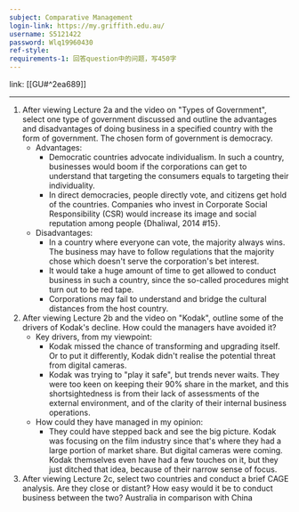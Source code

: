 ```yaml
---
subject: Comparative Management
login-link: https://my.griffith.edu.au/
username: S5121422
password: Wlq19960430
ref-style: 
requirements-1: 回答question中的问题，写450字
---
```

link: [[GU#^2ea689]]

---

1. After viewing Lecture 2a and the video on "Types of Government", select one type of government discussed and outline the advantages and disadvantages of doing business in a specified country with the form of government.
	The chosen form of government is democracy.
	- Advantages:
		-	 Democratic countries advocate individualism. In such a country, businesses would boom if the corporations can get to understand that targeting the consumers equals to targeting their individuality.
		- In direct democracies, people directly vote, and citizens get hold of the countries. Companies who invest in Corporate Social Responsibility (CSR) would increase its image and social reputation among people {Dhaliwal, 2014 #15}.
	- Disadvantages:
		- In a country where everyone can vote, the majority always wins. The business may have to follow regulations that the majority chose which doesn't serve the corporation's bet interest.
		- It would take a huge amount of time to get allowed to conduct business in such a country, since the so-called procedures might turn out to be red tape.
		- Corporations may fail to understand and bridge the cultural distances from the host country.
2. After viewing Lecture 2b and the video on "Kodak", outline some of the drivers of Kodak's decline. How could the managers have avoided it?
	- Key drivers, from my viewpoint:
		- Kodak missed the chance of transforming and upgrading itself. Or to put it differently, Kodak didn't realise the potential threat from digital cameras.
		- Kodak was trying to "play it safe", but trends never waits. They were too keen on keeping their 90% share in the market, and this shortsightedness is from their lack of assessments of the external environment, and of the clarity of their internal business operations.
	- How could they have managed in my opinion:
		- They could have stepped back and see the big picture. Kodak was focusing on the film industry since that's where they had a large portion of market share. But digital cameras were coming. Kodak themselves even have had a few touches on it, but they just ditched that idea, because of their narrow sense of focus.
3. After viewing Lecture 2c, select two countries and conduct a brief CAGE analysis. Are they close or distant? How easy would it be to conduct business between the two?
Australia in comparison with China
